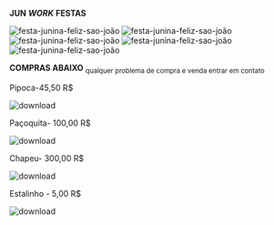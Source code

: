  **JUN**
**_WORK_**
 **FESTAS**





![festa-junina-feliz-sao-joão](https://github.com/MarksVitor/jun-work-festas/assets/134701542/ff72585d-c5f6-4543-a343-24fd019e90c9)
![festa-junina-feliz-sao-joão](https://github.com/MarksVitor/jun-work-festas/assets/134701542/ff72585d-c5f6-4543-a343-24fd019e90c9)
![festa-junina-feliz-sao-joão](https://github.com/MarksVitor/jun-work-festas/assets/134701542/ff72585d-c5f6-4543-a343-24fd019e90c9)
![festa-junina-feliz-sao-joão](https://github.com/MarksVitor/jun-work-festas/assets/134701542/ff72585d-c5f6-4543-a343-24fd019e90c9)
![festa-junina-feliz-sao-joão](https://github.com/MarksVitor/jun-work-festas/assets/134701542/ff72585d-c5f6-4543-a343-24fd019e90c9)









**COMPRAS ABAIXO** <sub>qualquer problema de compra e venda entrar em contato




Pipoca-45,50 R$





![download](https://github.com/MarksVitor/jun-work-festas/assets/134701542/f46d4c64-1e38-48cc-9006-9a9bd8655563)



Paçoquita- 100,00 R$




![download](https://github.com/MarksVitor/jun-work-festas/assets/134701542/6fda3669-f0cc-4775-b82f-f1c59faee94b)








Chapeu- 300,00 R$








![download](https://github.com/MarksVitor/jun-work-festas/assets/134701542/80a415ca-b3e4-4a10-be58-e3ab47f467a4)










Estalinho - 5,00 R$








![download](https://github.com/MarksVitor/jun-work-festas/assets/134701542/30703eaf-f857-4626-9b8a-bf6386977aae)

